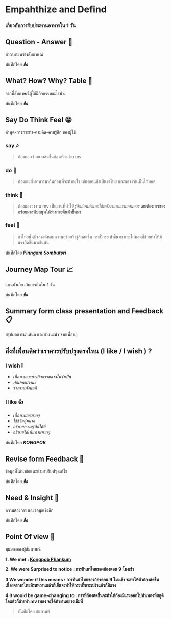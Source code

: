 # Empahthize and Defind 
### เกี่ยวกับการรับประทานอาหารใน 1 วัน

## Question - Answer :mag_right:
 คำถามระหว่างสัมภาษณ์
>
บันทึกโดย **_ชื่อ_**

## What? How? Why? Table :date:
 จากที่สัมภาษณ์ผู้ใช้มีกิจกรรมอะไรบ้าง
>
บันทึกโดย **_ชื่อ_**

## Say Do Think Feel :grin:
 คำพูด-การกระทำ-คามคิด-คามรู้สึก ของผู้ใช้
### say :notes:
> ก้องบอกว่าอยากสดชื่นก่อนที่จะถ่าย mv 
### do :rooster:
> ก้องเลยสั่งอาหารมากินก่อนที่จะทำอะไร เช่นตอนเช้าเป็นชาไทย และกลางวันเป็นไก่ทอด
### think :tulip:
> ก้องมองว่างาน mv เป็นงานที่ทำให้*รู้สึกอ่อนล้าและใช้พลังงานเยอะพอสมควร* **เลยต้องการของอร่อยมาสนับสนุนให้ร่างกายตื่นตัวขึ้นมา**
### feel :crystal_ball:
> ชาไทยนั้นมีรสชาติหอมหวานอร่อยจึงรู้สึกสดชื่น กระปี้กระเป่าขึ้นมา และไก่ทอดก็ช่วยทำให้มีแรงฮึดขึ้นมาเช่นกัน 

บันทึกโดย **_Pinngam Sombutsri_**

## Journey Map Tour :chart_with_upwards_trend:
 แผนผังเกี่ยวกับการกินใน 1 วัน

บันทึกโดย **_ชื่อ_**

## Summary form class presentation and Feedback :clipboard:
 สรุปผลการนำเสนอ และคำแนะนำ จากเพื่อนๆ
 
 ## สิ่งที่เพื่อนคิดว่าเราควรปรับปรุงตรงไหน (I like / I wish ) ?

### I wish :grey_exclamation:
- *เนื้อหาเยอะบางกิจกรรมอาจไม่จําเป็น*
- *พักผ่อนบ้างนะ*
- *ร่างกายพังพอดี*

### I like :thumbsup:
- *เนื้อหาเยอะมากๆ*
- *ใช้ชีวิตคุ้มมาก*
- *อธิบายความรู้สึกได้ดี*
- *อธิบายได้เห็นภาพมากๆ*

บันทึกโดย **_KONGPOB_**

## Revise form Feedback :notebook:
 ข้อมูลที่ได้นำข้อแนะนำมาปรับปรุงแก้ไข

บันทึกโดย **_ชื่อ_**

## Need & Insight :pushpin:
 ความต้องการ และข้อมูลเชิงลึก

บันทึกโดย **_ชื่อ_**

## Point Of view :santa:
 มุมมองของผู้สัมภาษณ์

**1. We met : [Kongpob Phankum](https://www.instagram.com/kongpobpk_/)**

**2. We were Surprised to notice : การกินชาไทยของก้องตอน 9 โมงเช้า**

**3 We wonder if this means : การกินชาไทยของก้องตอน 9 โมงเช้า จะทำให้ตัวก้องสดชื่นเนื่องจากชาไทยมีรสหวานแล้วก็เย็นจะทำให้กระปรี้กระเปร่าแล้วก็มีแรง** 

**4 it would be game-changing to : การที่ก้องสดชื่นจะทำให้ก้องมีแรงออกไปทำเพลงที่สตูดิโอแล้วก็ถ่ายทำ mv เพลง จะได้ทำงานอย่างเต็มที่** 

> บันทึกโดย ชนกานต์

